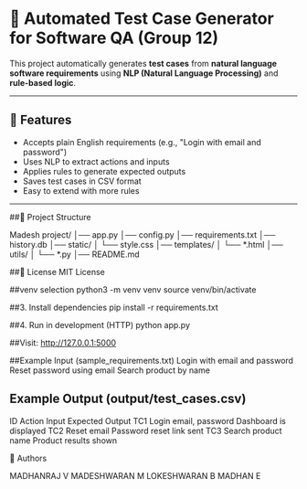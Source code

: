 # 🧪 Automated Test Case Generator for Software QA (Group 12)

This project automatically generates **test cases** from **natural language software requirements** using **NLP (Natural Language Processing)** and **rule-based logic**.

---
## 🚀 Features

- Accepts plain English requirements (e.g., "Login with email and password")
- Uses NLP to extract actions and inputs
- Applies rules to generate expected outputs
- Saves test cases in CSV format
- Easy to extend with more rules

---

##📂 Project Structure


Madesh project/
│── app.py
│── config.py
│── requirements.txt
│── history.db
│── static/
│    └── style.css
│── templates/
│    └── *.html
│── utils/
│    └── *.py
│── README.md

##📄 License
MIT License




##venv selection
python3 -m venv venv
source venv/bin/activate

##3. Install dependencies
pip install -r requirements.txt

##4. Run in development (HTTP)
python app.py

##Visit:
http://127.0.0.1:5000


##Example Input (sample_requirements.txt)
Login with email and password
Reset password using email
Search product by name


## Example Output (output/test_cases.csv)
ID	Action	  Input	            Expected Output
TC1	Login	    email, password	  Dashboard is displayed
TC2	Reset	    email	Password    reset link sent
TC3	Search	  product name	    Product results shown

👥 Authors

MADHANRAJ V
MADESHWARAN M
LOKESHWARAN B
MADHAN E
